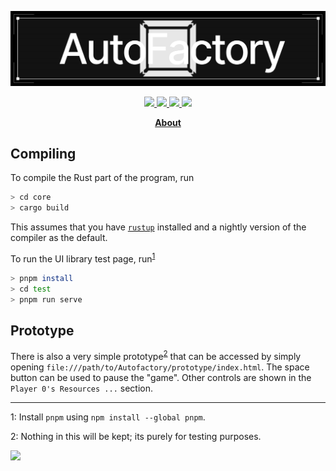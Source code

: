<!-- markdownlint-disable no-inline-html no-bare-urls line-length header-increment commands-show-output -->
![Autofactory](./banner.png)

<p align="center">
<a href="https://discord.gg/GCz7KgG">
    <img src="https://img.shields.io/discord/726947023231647798.svg?logo=discord&colorB=7289DA">
</a>
<a href="https://github.com/iMplode-nZ/Autofactory/actions">
    <img src="https://img.shields.io/github/workflow/status/iMplode-nZ/Autofactory/Rust">
</a>
<a href="https://github.com/iMplode-nZ/Autofactory/blob/main/LICENSE.md">
    <img src="https://img.shields.io/badge/license-GPL--3.0-brightgreen">
</a>
<a href="https://app.fossa.com/projects/git%2Bgithub.com%2FiMplode-nZ%2FAutofactory?ref=badge_shield" alt="FOSSA Status"><img src="https://app.fossa.com/api/projects/git%2Bgithub.com%2FiMplode-nZ%2FAutofactory.svg?type=shield"/></a>
</p>

<p align="center">
    <strong> <a href="https://youxplode.com/md.html?Autofactory">About</a> </strong>
</p>


## Compiling

To compile the Rust part of the program, run

```bash
> cd core
> cargo build
```

This assumes that you have [`rustup`](https://rustup.rs/) installed and a nightly version of the compiler as the default.

To run the UI library test page, run<sup>[1](#fn1)</sup>

```bash
> pnpm install
> cd test
> pnpm run serve
```

## Prototype

There is also a very simple prototype<sup>[2](#fn2)</sup> that can be accessed by simply opening `file:///path/to/Autofactory/prototype/index.html`. The space button can be used to pause the "game". Other controls are shown in the `Player 0's Resources ...` section.

---

<a name="fn1">1</a>: Install `pnpm` using `npm install --global pnpm`.

<a name="fn2">2</a>: Nothing in this will be kept; its purely for testing purposes.

<a href="https://app.fossa.com/projects/git%2Bgithub.com%2FiMplode-nZ%2FAutofactory?ref=badge_large" alt="FOSSA Status"><img src="https://app.fossa.com/api/projects/git%2Bgithub.com%2FiMplode-nZ%2FAutofactory.svg?type=large"/></a>
